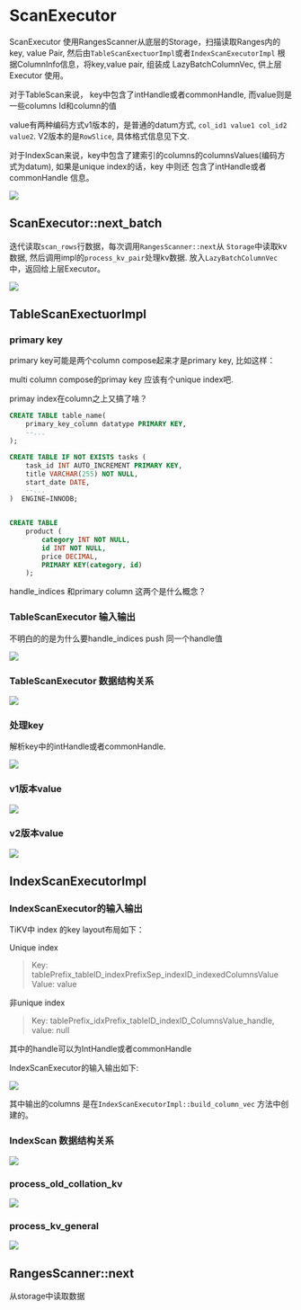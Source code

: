 # ScanExecutor

<!-- toc -->

ScanExecutor 使用RangesScanner从底层的Storage，扫描读取Ranges内的key, value Pair,
然后由`TableScanExectuorImpl`或者`IndexScanExecutorImpl`
根据ColumnInfo信息，将key,value pair, 组装成 LazyBatchColumnVec, 
供上层Executor 使用。

对于TableScan来说， key中包含了intHandle或者commonHandle, 而value则是一些columns Id和column的值

value有两种编码方式v1版本的，是普通的datum方式, `col_id1 value1 col_id2 value2`. 
V2版本的是`RowSlice`, 具体格式信息见下文.

对于IndexScan来说，key中包含了建索引的columns的columnsValues(编码方式为datum), 如果是unique index的话，key 中则还
包含了intHandle或者commonHandle 信息。

![](./dot/batch_executor_scan.svg)

## ScanExecutor::next_batch

迭代读取`scan_rows`行数据，每次调用`RangesScanner::next`从
`Storage`中读取kv数据, 然后调用impl的`process_kv_pair`处理kv数据.
放入`LazyBatchColumnVec`中，返回给上层Executor。

![](./dot/ScanExecutor_next_batch.svg)

## TableScanExectuorImpl

### primary key

primary key可能是两个column compose起来才是primary key, 比如这样：

multi column compose的primay key 应该有个unique index吧.

primay index在column之上又搞了啥？

```sql
CREATE TABLE table_name(
    primary_key_column datatype PRIMARY KEY,
    --...
);

CREATE TABLE IF NOT EXISTS tasks (
    task_id INT AUTO_INCREMENT PRIMARY KEY,
    title VARCHAR(255) NOT NULL,
    start_date DATE,
    --...
)  ENGINE=INNODB;


CREATE TABLE
    product (
        category INT NOT NULL,
        id INT NOT NULL,
        price DECIMAL,
        PRIMARY KEY(category, id)
    );
```


handle_indices 和primary column 这两个是什么概念？

### TableScanExecutor 输入输出

不明白的的是为什么要handle_indices push 同一个handle值

![](./dot/table_scan_io.svg)

###  TableScanExecutor 数据结构关系

![](./dot/BatchTableScanExecutor.svg)


### 处理key

解析key中的intHandle或者commonHandle.

![](./dot/table_scan_process_kv_pair.svg)

### v1版本value

![](./dot/table_scan_process_v1.svg)

### v2版本value

![](./dot/table_scan_process_v2.svg)

## IndexScanExecutorImpl


### IndexScanExecutor的输入输出

TiKV中 index 的key layout布局如下：


Unique index

> Key: tablePrefix_tableID_indexPrefixSep_indexID_indexedColumnsValue
> Value: value

非unique index

> Key: tablePrefix_idxPrefix_tableID_indexID_ColumnsValue_handle, value: null

其中的handle可以为IntHandle或者commonHandle

IndexScanExecutor的输入输出如下:


![](./dot/indexvalue_layout.svg)

其中输出的columns 是在`IndexScanExecutorImpl::build_column_vec`
方法中创建的。

### IndexScan 数据结构关系

![](./dot/BatchIndexScanExecutor.svg)




### process_old_collation_kv

![](./dot/IndexScan_process_old_collation_kv.svg)


### process_kv_general

![](./dot/IndexScan_process_kv_pair.svg)


## RangesScanner::next

从storage中读取数据
